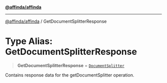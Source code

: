 [**@affinda/affinda**](../README.md)

***

[@affinda/affinda](../globals.md) / GetDocumentSplitterResponse

# Type Alias: GetDocumentSplitterResponse

> **GetDocumentSplitterResponse** = [`DocumentSplitter`](../interfaces/DocumentSplitter.md)

Contains response data for the getDocumentSplitter operation.
